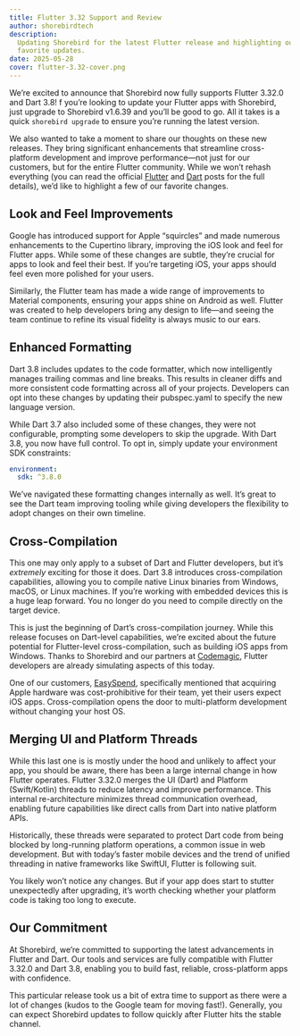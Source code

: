 ```yaml
---
title: Flutter 3.32 Support and Review
author: shorebirdtech
description:
  Updating Shorebird for the latest Flutter release and highlighting our
  favorite updates.
date: 2025-05-28
cover: flutter-3.32-cover.png
---
```


We’re excited to announce that Shorebird now fully supports Flutter 3.32.0 and
Dart 3.8! f you’re looking to update your Flutter apps with Shorebird, just
upgrade to Shorebird v1.6.39 and you’ll be good to go. All it takes is a quick
`shorebird upgrade` to ensure you’re running the latest version.

We also wanted to take a moment to share our thoughts on these new releases.
They bring significant enhancements that streamline cross-platform development
and improve performance—not just for our customers, but for the entire Flutter
community. While we won’t rehash everything (you can read the official
[Flutter](https://medium.com/flutter/whats-new-in-flutter-3-32-40c1086bab6e) and
[Dart](https://medium.com/dartlang/announcing-dart-3-8-724eaaec9f47) posts for
the full details), we’d like to highlight a few of our favorite changes.

## Look and Feel Improvements

Google has introduced support for Apple “squircles” and made numerous
enhancements to the Cupertino library, improving the iOS look and feel for
Flutter apps. While some of these changes are subtle, they’re crucial for apps
to look and feel their best. If you’re targeting iOS, your apps should feel even
more polished for your users.

Similarly, the Flutter team has made a wide range of improvements to Material
components, ensuring your apps shine on Android as well. Flutter was created to
help developers bring any design to life—and seeing the team continue to refine
its visual fidelity is always music to our ears.

## Enhanced Formatting

Dart 3.8 includes updates to the code formatter, which now intelligently manages
trailing commas and line breaks. This results in cleaner diffs and more
consistent code formatting across all of your projects. Developers can opt into
these changes by updating their pubspec.yaml to specify the new language
version.

While Dart 3.7 also included some of these changes, they were not configurable,
prompting some developers to skip the upgrade. With Dart 3.8, you now have full
control. To opt in, simply update your environment SDK constraints:

```yaml
environment:
  sdk: ^3.8.0
```

We’ve navigated these formatting changes internally as well. It’s great to see
the Dart team improving tooling while giving developers the flexibility to adopt
changes on their own timeline.

## Cross-Compilation

This one may only apply to a subset of Dart and Flutter developers, but it’s
_extremely_ exciting for those it does. Dart 3.8 introduces cross-compilation
capabilities, allowing you to compile native Linux binaries from Windows, macOS,
or Linux machines. If you’re working with embedded devices this is a huge leap
forward. You no longer do you need to compile directly on the target device.

This is just the beginning of Dart’s cross-compilation journey. While this
release focuses on Dart-level capabilities, we’re excited about the future
potential for Flutter-level cross-compilation, such as building iOS apps from
Windows. Thanks to Shorebird and our partners at
[Codemagic](https://codemagic.io/), Flutter developers are already simulating
aspects of this today.

One of our customers,
[EasySpend](https://shorebird.dev/success-stories/easyspend/), specifically
mentioned that acquiring Apple hardware was cost-prohibitive for their team, yet
their users expect iOS apps. Cross-compilation opens the door to multi-platform
development without changing your host OS.

## Merging UI and Platform Threads

While this last one is is mostly under the hood and unlikely to affect your app,
you should be aware, there has been a large internal change in how Flutter
operates. Flutter 3.32.0 merges the UI (Dart) and Platform (Swift/Kotlin)
threads to reduce latency and improve performance. This internal re-architecture
minimizes thread communication overhead, enabling future capabilities like
direct calls from Dart into native platform APIs.

Historically, these threads were separated to protect Dart code from being
blocked by long-running platform operations, a common issue in web development.
But with today’s faster mobile devices and the trend of unified threading in
native frameworks like SwiftUI, Flutter is following suit.

You likely won’t notice any changes. But if your app does start to stutter
unexpectedly after upgrading, it’s worth checking whether your platform code is
taking too long to execute.

## Our Commitment

At Shorebird, we’re committed to supporting the latest advancements in Flutter
and Dart. Our tools and services are fully compatible with Flutter 3.32.0 and
Dart 3.8, enabling you to build fast, reliable, cross-platform apps with
confidence.

This particular release took us a bit of extra time to support as there were a
lot of changes (kudos to the Google team for moving fast!). Generally, you can
expect Shorebird updates to follow quickly after Flutter hits the stable
channel.
